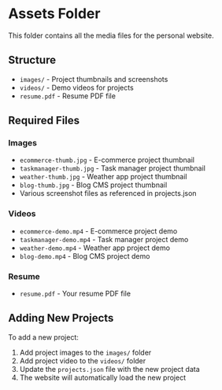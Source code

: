 # Assets Folder

This folder contains all the media files for the personal website.

## Structure

- `images/` - Project thumbnails and screenshots
- `videos/` - Demo videos for projects
- `resume.pdf` - Resume PDF file

## Required Files

### Images
- `ecommerce-thumb.jpg` - E-commerce project thumbnail
- `taskmanager-thumb.jpg` - Task manager project thumbnail
- `weather-thumb.jpg` - Weather app project thumbnail
- `blog-thumb.jpg` - Blog CMS project thumbnail
- Various screenshot files as referenced in projects.json

### Videos
- `ecommerce-demo.mp4` - E-commerce project demo
- `taskmanager-demo.mp4` - Task manager project demo
- `weather-demo.mp4` - Weather app project demo
- `blog-demo.mp4` - Blog CMS project demo

### Resume
- `resume.pdf` - Your resume PDF file

## Adding New Projects

To add a new project:
1. Add project images to the `images/` folder
2. Add project video to the `videos/` folder
3. Update the `projects.json` file with the new project data
4. The website will automatically load the new project




